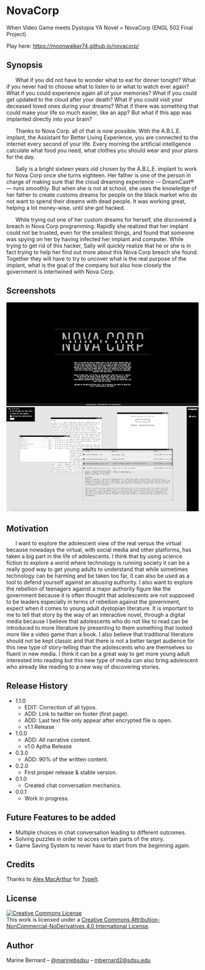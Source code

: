 # NovaCorp
When Video Game meets Dystopia YA Novel = NovaCorp (ENGL 502 Final Project)

Play here: https://moonwalker74.github.io/novacorp/

## Synopsis
&nbsp;&nbsp;&nbsp;&nbsp;&nbsp;&nbsp;What if you did not have to wonder what to eat for dinner tonight? What if you never had to choose what to listen to or what to watch ever again? What if you could experience again all of your memories? What if you could get updated to the cloud after your death? What if you could visit your deceased loved ones during your dreams? What if there was something that could make your life so much easier, like an app? But what if this app was implanted directly into your brain?

&nbsp;&nbsp;&nbsp;&nbsp;&nbsp;&nbsp;Thanks to Nova Corp. all of that is now possible. With the A.B.L.E. implant, the Assistant for Better Living Experience, you are connected to the internet every second of your life. Every morning the artificial intelligence calculate what food you need, what clothes you should wear and your plans for the day.

&nbsp;&nbsp;&nbsp;&nbsp;&nbsp;&nbsp;Sally is a bright sixteen years old chosen by the A.B.L.E. implant to work for Nova Corp once she turns eighteen. Her father is one of the person in charge of making sure that the cloud dreaming experience — DreamCast®— runs smoothly. But when she is not at school, she uses the knowledge of her father to create customs dreams for people on the black market who do not want to spend their dreams with dead people. It was working great, helping a lot money-wise, until she got hacked.

&nbsp;&nbsp;&nbsp;&nbsp;&nbsp;&nbsp;While trying out one of her custom dreams for herself, she discovered a breach in Nova Corp programming. Rapidly she realized that her implant could not be trusted, even for the smallest things, and found that someone was spying on her by having infected her implant and computer. While trying to get rid of this hacker, Sally will quickly realize that he or she is in fact trying to help her find out more about this Nova Corp breach she found. Together they will have to try to uncover what is the real purpose of the implant, what is the goal of the company but also how closely the government is intertwined with Nova Corp.

## Screenshots
![](/screenshots/titlepage.png) ![](/screenshots/game.png)

## Motivation
&nbsp;&nbsp;&nbsp;&nbsp;&nbsp;&nbsp;I want to explore the adolescent view of the real versus the virtual because nowadays the virtual, with social media and other platforms, has taken a big part in the life of adolescents. I think that by using science fiction to explore a world where technology is running society it can be a really good way to get young adults to understand that while sometimes technology can be harming and be taken too far, it can also be used as a tool to defend yourself against an abusing authority. I also want to explore the rebellion of teenagers against a major authority figure like the government because it is often thought that adolescents are not supposed to be leaders especially in terms of rebellion against the government, expect when it comes to young adult dystopian literature. It is important to me to tell that story by the way of an interactive novel, through a digital media because I believe that adolescents who do not like to read can be introduced to more literature by presenting to them something that looked more like a video game than a book. I also believe that traditional literature should not be kept classic and that there is not a better target audience for this new type of story-telling than the adolescents who are themselves so fluent in new media. I think it can be a great way to get more young adult interested into reading but this new type of media can also bring adolescent who already like reading to a new way of discovering stories.

## Release History
* 1.1.0
    * EDIT: Correction of all typos.
    * ADD: Link to twitter on footer (first page).
    * ADD: Last text file only appear after encrypted file is open.
    * v1.1 Release
* 1.0.0
    * ADD: All narrative content.
    * v1.0 Aplha Release
* 0.3.0
    * ADD: 90% of the written content.
* 0.2.0
    * First proper release & stable version.
* 0.1.0
    * Created chat conversation mechanics.
* 0.0.1
    * Work in progress.
    
## Future Features to be added

* Multiple choices in chat conversation leading to different outcomes.
* Solving puzzles in order to acces certain parts of the story.
* Game Saving System to never have to start from the beginning again.

## Credits
Thanks to [Alex MacArthur](https://github.com/alexmacarthur) for [TypeIt](https://github.com/alexmacarthur/typeit).

## License

<a rel="license" href="http://creativecommons.org/licenses/by-nc-nd/4.0/"><img alt="Creative Commons License" style="border-width:0" src="https://i.creativecommons.org/l/by-nc-nd/4.0/88x31.png" /></a><br />This work is licensed under a <a rel="license" href="http://creativecommons.org/licenses/by-nc-nd/4.0/">Creative Commons Attribution-NonCommercial-NoDerivatives 4.0 International License</a>.

## Author

Marine Bernard – [@marinebsdsu](https://twitter.com/marinebsdsu) – mbernard2@sdsu.edu
